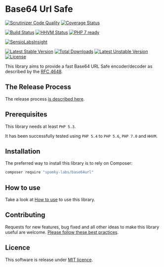 # Base64 Url Safe

[![Scrutinizer Code Quality](https://scrutinizer-ci.com/g/Spomky-Labs/base64url/badges/quality-score.png?b=master)](https://scrutinizer-ci.com/g/Spomky-Labs/base64url/?branch=master)
[![Coverage Status](https://coveralls.io/repos/Spomky-Labs/base64url/badge.svg?branch=master&service=github)](https://coveralls.io/github/Spomky-Labs/base64url?branch=master)

[![Build Status](https://travis-ci.org/Spomky-Labs/base64url.svg?branch=master)](https://travis-ci.org/Spomky-Labs/base64url)
[![HHVM Status](http://hhvm.h4cc.de/badge/Spomky-Labs/base64url.png)](http://hhvm.h4cc.de/package/Spomky-Labs/base64url)
[![PHP 7 ready](http://php7ready.timesplinter.ch/Spomky-Labs/base64url/badge.svg)](https://travis-ci.org/Spomky-Labs/base64url)

[![SensioLabsInsight](https://insight.sensiolabs.com/projects/0f8f9b12-2076-4d0e-a34e-c6f097c61b16/big.png)](https://insight.sensiolabs.com/projects/0f8f9b12-2076-4d0e-a34e-c6f097c61b16)

[![Latest Stable Version](https://poser.pugx.org/Spomky-Labs/base64url/v/stable.png)](https://packagist.org/packages/Spomky-Labs/base64url) [![Total Downloads](https://poser.pugx.org/Spomky-Labs/base64url/downloads.png)](https://packagist.org/packages/Spomky-Labs/base64url) [![Latest Unstable Version](https://poser.pugx.org/Spomky-Labs/base64url/v/unstable.png)](https://packagist.org/packages/Spomky-Labs/base64url) [![License](https://poser.pugx.org/Spomky-Labs/base64url/license.png)](https://packagist.org/packages/Spomky-Labs/base64url)

This library aims to provide a fast Base64 URL Safe encoder/decoder as described by the [RFC 4648](https://tools.ietf.org/html/rfc4648).

## The Release Process

The release process [is described here](doc/Release.md).

## Prerequisites

This library needs at least `PHP 5.3`.

It has been successfully tested using `PHP 5.4` to `PHP 5.6`, `PHP 7.0` and `HHVM`.

## Installation

The preferred way to install this library is to rely on Composer:

```sh
composer require "spomky-labs/base64url"
```

## How to use

Take a look at [How to use](doc/Use.md) to use this library.

## Contributing

Requests for new features, bug fixed and all other ideas to make this library useful are welcome. [Please follow these best practices](doc/Contributing.md).

## Licence

This software is release under [MIT licence](LICENSE).
